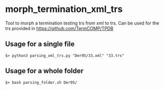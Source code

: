 # morph_termination_xml_trs
Tool to morph a termination testing trs from xml to trs.
Can be used for the trs provided in https://github.com/TermCOMP/TPDB


## Usage for a single file
 ```
 $> python3 parsing_xml_trs.py "Der95/33.xml" "33.trs"
 ```

## Usage for a whole folder
```
$> bash parsing_folder.sh Der95/
```